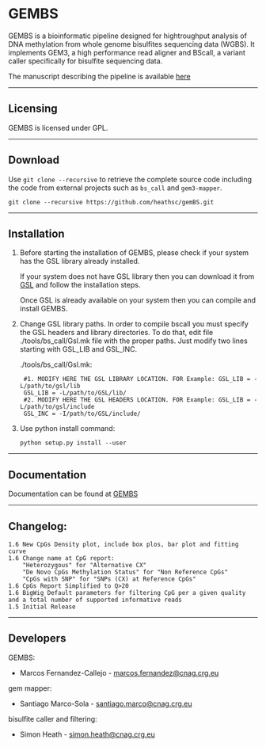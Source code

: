 GEMBS
=======

GEMBS is a bioinformatic pipeline designed for hightroughput analysis of DNA methylation from whole genome bisulfites sequencing data (WGBS). It implements GEM3, a high performance read aligner and BScall, a variant caller specifically for bisulfite sequencing data.


The manuscript describing the pipeline is available [here](https://www.biorxiv.org/content/early/2017/10/11/201988)

---------   
Licensing
---------

GEMBS is licensed under GPL.

--------
Download
--------

Use ``git clone --recursive`` to retrieve the complete source code including the code from external projects such as ``bs_call`` and ``gem3-mapper``.

    git clone --recursive https://github.com/heathsc/gemBS.git

------------
Installation
------------

1) Before starting the installation of GEMBS, please check if your system has the GSL library already installed.

    If your system does not have GSL library then you can download it from [GSL](https://www.gnu.org/software/gsl/) and follow the installation steps. 

    Once GSL is already available on your system then you can compile and install GEMBS.

2) Change GSL library paths. In order to compile bscall you must specify the GSL headers and library directories. 
   To do that, edit file ./tools/bs_call/Gsl.mk file with the proper paths. Just modify two lines starting with GSL_LIB and GSL_INC.

    ./tools/bs_call/Gsl.mk:  

        #1. MODIFY HERE THE GSL LIBRARY LOCATION. FOR Example: GSL_LIB = -L/path/to/gsl/lib
        GSL_LIB = -L/path/to/GSL/lib/
        #2. MODIFY HERE THE GSL HEADERS LOCATION. FOR Example: GSL_LIB = -L/path/to/gsl/include
        GSL_INC = -I/path/to/GSL/include/ 

3) Use python install command:

    ``python setup.py install --user``


-------------
Documentation
-------------

Documentation can be found at [GEMBS](http://statgen.cnag.cat/gemBS/)


----------
Changelog:
----------

    1.6 New CpGs Density plot, include box plos, bar plot and fitting curve
    1.6 Change name at CpG report:
        "Heterozygous" for "Alternative CX"
        "De Novo CpGs Methylation Status" for "Non Reference CpGs"
        "CpGs with SNP" for "SNPs (CX) at Reference CpGs"
    1.6 CpGs Report Simplified to Q>20
    1.6 BigWig Default parameters for filtering CpG per a given quality and a total number of supported informative reads   
    1.5 Initial Release  


----------
Developers
----------
 
 GEMBS:
 * Marcos Fernandez-Callejo - marcos.fernandez@cnag.crg.eu
 
 gem mapper:
 * Santiago Marco-Sola - santiago.marco@cnag.crg.eu

 bisulfite caller and filtering:
 * Simon Heath - simon.heath@cnag.crg.eu


